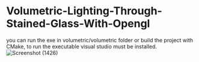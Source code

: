 # Volumetric-Lighting-Through-Stained-Glass-With-Opengl
you can run the exe in volumetric/volumetric folder 
or build the project with CMake,
to run the executable visual studio must be installed.
![Screenshot (1426)](https://user-images.githubusercontent.com/79518257/132067982-3ea3bb51-f932-48d9-900b-11a77b8d96d1.png)
